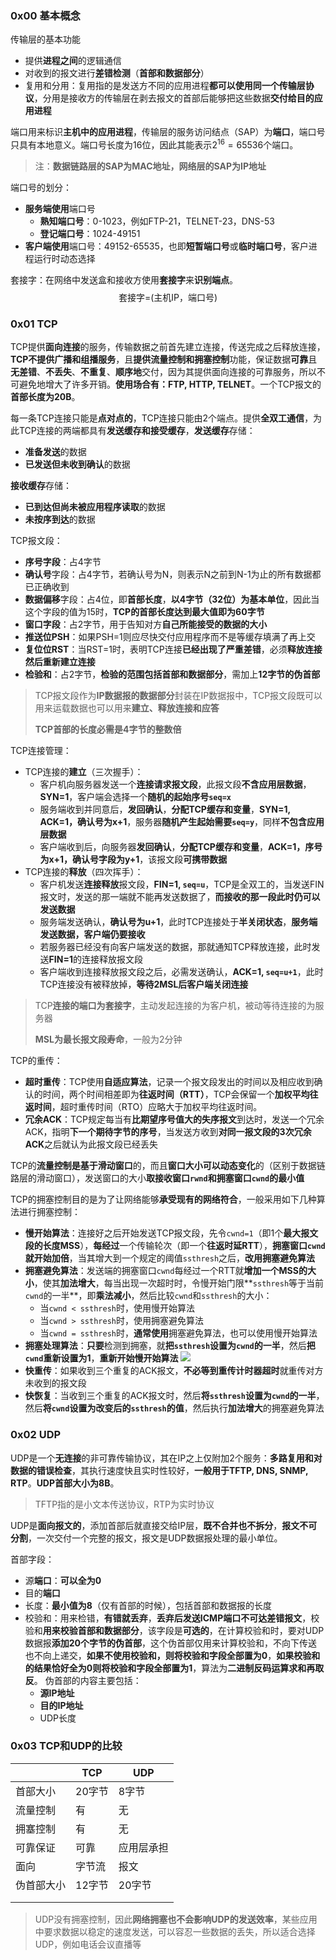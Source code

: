### 0x00 基本概念

传输层的基本功能

* 提供**进程之间**的逻辑通信
* 对收到的报文进行**差错检测**（**首部和数据部分**）
* 复用和分用：复用指的是发送方不同的应用进程**都可以使用同一个传输层协议**，分用是接收方的传输层在剥去报文的首部后能够把这些数据**交付给目的应用进程**

端口用来标识**主机中的应用进程**，传输层的服务访问结点（SAP）为**端口**，端口号只具有本地意义。端口号长度为16位，因此其能表示$2^{16}=65536$个端口。

> 注：**数据链路层的SAP为MAC地址，网络层的SAP为IP地址**

端口号的划分：

- **服务端使用**端口号
  - **熟知端口号**：0-1023，例如FTP-21，TELNET-23，DNS-53
  - **登记端口号**：1024-49151
- **客户端使用**端口号：49152-65535，也即**短暂端口号**或**临时端口号**，客户进程运行时动态选择

套接字：在网络中发送盒和接收方使用**套接字**来**识别端点**。
$$
\text{套接字=(主机IP，端口号)}
$$

### 0x01 TCP

TCP提供**面向连接**的服务，传输数据之前首先建立连接，传送完成之后释放连接，**TCP不提供广播和组播服务**，且**提供流量控制和拥塞控制**功能，保证数据**可靠**且**无差错**、**不丢失**、**不重复**、**顺序地**交付，因为其提供面向连接的可靠服务，所以不可避免地增大了许多开销。**使用场合有：FTP, HTTP, TELNET**。一个TCP报文的**首部长度为20B**。

每一条TCP连接只能是**点对点的**，TCP连接只能由2个端点。提供**全双工通信**，为此TCP连接的两端都具有**发送缓存和接受缓存**，**发送缓存**存储：

* **准备发送**的数据
* **已发送但未收到确认**的数据

**接收缓存**存储：

* **已到达但尚未被应用程序读取**的数据
* **未按序到达**的数据

TCP报文段：

- **序号字段**：占4字节
- **确认号**字段：占4字节，若确认号为N，则表示N之前到N-1为止的所有数据都已正确收到
- **数据偏移**字段：占4位，即**首部长度**，**以4字节（32位）为基本单位**，因此当这个字段的值为15时，**TCP的首部长度达到最大值即为60字节**
- **窗口字段**：占2字节，用于告知对方**自己所能接受的数据的大小**
- **推送位PSH**：如果PSH=1则应尽快交付应用程序而不是等缓存填满了再上交
- **复位位RST**：当RST=1时，表明TCP连接**已经出现了严重差错**，必须**释放连接然后重新建立连接**
- **检验和**：占2字节，**检验的范围包括首部和数据部分**，需加上**12字节的伪首部**

> TCP报文段作为**IP数据报的数据部分**封装在IP数据报中，TCP报文段既可以用来运载数据也可以用来**建立、释放连接和应答**
>
> **TCP首部的长度必需是4字节的整数倍**

TCP连接管理：

* TCP连接的**建立**（三次握手）：
  * 客户机向服务器发送一个**连接请求报文段**，此报文段**不含应用层数据**，**SYN=1**，客户端会选择一个**随机的起始序号`seq=x`**
  * 服务端收到并同意后，**发回确认**，**分配TCP缓存和变量**，**SYN=1, ACK=1，确认号为x+1**，服务器**随机产生起始需要`seq=y`**，同样**不包含应用层数据**
  * 客户端收到后，向服务器**发回确认**，**分配TCP缓存和变量**，**ACK=1，序号为x+1，确认号字段为y+1**，该报文段**可携带数据**
* TCP连接的**释放**（四次挥手）：
  * 客户机发送**连接释放**报文段，**FIN=1, `seq=u`**，TCP是全双工的，当发送FIN报文时，发送的那一端就不能再发送数据了，**而接收的那一段此时仍可以发送数据**
  * 服务端发送确认，**确认号为u+1**，此时TCP连接处于**半关闭状态**，**服务端发送数据，客户端仍要接收**
  * 若服务器已经没有向客户端发送的数据，那就通知TCP释放连接，此时发送**FIN=1**的连接释放报文段
  * 客户端收到连接释放报文段之后，必需发送确认，**ACK=1, `seq=u+1`**，此时TCP连接没有被释放掉，**等待2MSL后客户端关闭连接**

> TCP**连接的端口为套接字**，主动发起连接的为客户机，被动等待连接的为服务器
>
> **MSL为最长报文段寿命**，一般为2分钟

TCP的重传：

* **超时重传**：TCP使用**自适应算法**，记录一个报文段发出的时间以及相应收到确认的时间，两个时间相差即为**往返时间（RTT）**，TCP会保留一个**加权平均往返时间**，超时重传时间（RTO）应略大于加权平均往返时间。
* **冗余ACK**：TCP规定每当有**比期望序号值大的失序报文**到达时，发送一个冗余ACK，指明**下一个期待字节的序号**，当发送方收到**对同一报文段的3次冗余ACK**之后就认为此报文段已经丢失

TCP的**流量控制是基于滑动窗口**的，而且**窗口大小可以动态变化**的（区别于数据链路层的滑动窗口），发送窗口的大小**取接收窗口`rwnd`和拥塞窗口`cwnd`的最小值**

TCP的拥塞控制目的是为了让网络能够**承受现有的网络符合**，一般采用如下几种算法进行拥塞控制：

* **慢开始算法**：连接好之后开始发送TCP报文段，先令`cwnd=1`（即1个**最大报文段的长度MSS**），**每经过**一个传输轮次（即一个**往返时延RTT**），**拥塞窗口`cwnd`就开始加倍**，当其增大到一个规定的阈值`ssthresh`之后，**改用拥塞避免算法**
* **拥塞避免算法**：发送端的拥塞窗口`cwnd`每经过一个RTT就**增加一个MSS的大小**，使其**加法增大**，每当出现一次超时时，令慢开始门限**`ssthresh`等于当前`cwnd`的一半**，即**乘法减小**，然后比较`cwnd`和`ssthresh`的大小：
  * 当`cwnd < ssthresh`时，使用慢开始算法
  * 当`cwnd > ssthresh`时，使用拥塞避免算法
  * 当`cwnd = ssthresh`时，**通常使用**拥塞避免算法，也可以使用慢开始算法
* **拥塞处理算法**：**只要**检测到拥塞，就**把`ssthresh`设置为`cwnd`的一半**，然后**把`cwnd`重新设置为1**，**重新开始慢开始算法**
  ![](https://bucket.shaoqunliu.cn/image/0240.png)
* **快重传**：如果收到三个重复的ACK报文，**不必等到重传计时器超时**就重传对方未收到的报文段
* **快恢复**：当收到三个重复的ACK报文时，然后**将`ssthresh`设置为`cwnd`的一半**，然后**将`cwnd`设置为改变后的`ssthresh`的值**，然后执行**加法增大**的拥塞避免算法

### 0x02 UDP

UDP是一个**无连接**的非可靠传输协议，其在IP之上仅附加2个服务：**多路复用和对数据的错误检查**，其执行速度快且实时性较好，**一般用于TFTP, DNS, SNMP, RTP**。**UDP首部大小为8B**。

> TFTP指的是小文本传送协议，RTP为实时协议

UDP是**面向报文的**，添加首部后就直接交给IP层，**既不合并也不拆分**，**报文不可分割**，一次交付一个完整的报文，报文是UDP数据报处理的最小单位。

首部字段：

* 源**端口**：**可以全为0**
* 目的**端口**
* 长度：**最小值为8**（仅有首部的时候），包括首部和数据报的长度
* 校验和：用来检错，**有错就丢弃**，**丢弃后发送ICMP端口不可达差错报文**，校验和**用来校验首部和数据部分**，该字段是**可选的**，在计算校验和时，要对UDP数据报**添加20个字节的伪首部**，这个伪首部仅用来计算校验和，不向下传送也不向上递交，**如果不使用校验和，则将校验和字段全部置为0**，**如果校验和的结果恰好全为0则将校验和字段全部置为1**，算法为**二进制反码运算求和再取反**。
  伪首部的内容主要包括：
  * **源IP地址**
  * **目的IP地址**
  * UDP长度

### 0x03 TCP和UDP的比较

|            | TCP    | UDP        |
| ---------- | ------ | ---------- |
| 首部大小   | 20字节 | 8字节      |
| 流量控制   | 有     | 无         |
| 拥塞控制   | 有     | 无         |
| 可靠保证   | 可靠   | 应用层承担 |
| 面向       | 字节流 | 报文       |
| 伪首部大小 | 12字节 | 20字节     |
|            |        |            |
|            |        |            |

> UDP没有拥塞控制，因此**网络拥塞也不会影响UDP的发送效率**，某些应用中要求数据以稳定的速度发送，可以容忍一些数据的丢失，所以适合选择UDP，例如电话会议直播等